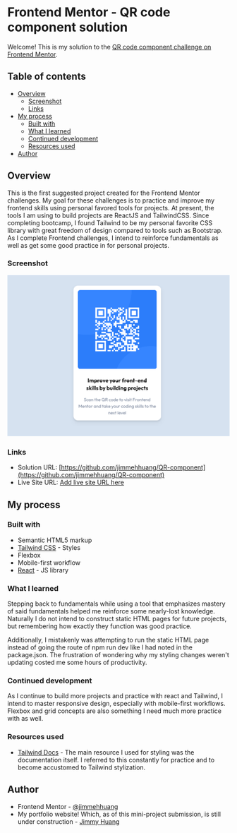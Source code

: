 # Frontend Mentor - QR code component solution

Welcome! This is my solution to the [QR code component challenge on Frontend Mentor](https://www.frontendmentor.io/challenges/qr-code-component-iux_sIO_H). 

## Table of contents

- [Overview](#overview)
  - [Screenshot](#screenshot)
  - [Links](#links)
- [My process](#my-process)
  - [Built with](#built-with)
  - [What I learned](#what-i-learned)
  - [Continued development](#continued-development)
  - [Resources used](#resources-used)
- [Author](#author)

## Overview

This is the first suggested project created for the Frontend Mentor challenges. My goal for these challenges is to practice and improve my frontend skills using personal favored tools for projects. At present, the tools I am using to build projects are ReactJS and TailwindCSS. Since completing bootcamp, I found Tailwind to be my personal favorite CSS library with great freedom of design compared to tools such as Bootstrap. As I complete Frontend challenges, I intend to reinforce fundamentals as well as get some good practice in for personal projects.

### Screenshot

![The finished solution](./images/screenshot.png)

### Links

- Solution URL: [https://github.com/jimmehhuang/QR-component](https://github.com/jimmehhuang/QR-component)
- Live Site URL: [Add live site URL here](https://your-live-site-url.com)

## My process

### Built with

- Semantic HTML5 markup
- [Tailwind CSS](http://tailwindcss.com/) - Styles
- Flexbox
- Mobile-first workflow
- [React](https://reactjs.org/) - JS library

### What I learned

Stepping back to fundamentals while using a tool that emphasizes mastery of said fundamentals helped me reinforce some nearly-lost knowledge. Naturally I do not intend to construct static HTML pages for future projects, but remembering how exactly they function was good practice.

Additionally, I mistakenly was attempting to run the static HTML page instead of going the route of npm run dev like I had noted in the package.json. The frustration of wondering why my styling changes weren't updating costed me some hours of productivity.

### Continued development

As I continue to build more projects and practice with react and Tailwind, I intend to master responsive design, especially with mobile-first workflows. Flexbox and grid concepts are also something I need much more practice with as well.

### Resources used

- [Tailwind Docs](https://tailwindcss.com/docs/installation) - The main resource I used for styling was the documentation itself. I referred to this constantly for practice and to become accustomed to Tailwind stylization.

## Author

- Frontend Mentor - [@jimmehhuang](https://www.frontendmentor.io/profile/jimmehhuang)
- My portfolio website! Which, as of this mini-project submission, is still under construction - [Jimmy Huang](https://jimmehhuang.com)
